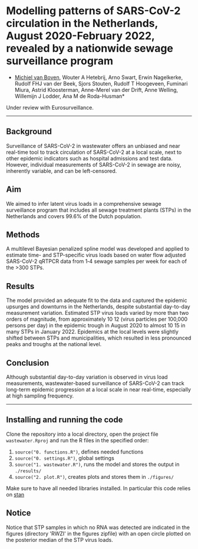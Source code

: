 # Modelling patterns of SARS-CoV-2 circulation in the Netherlands, August 2020-February 2022, revealed by a nationwide sewage surveillance program

* [Michiel van Boven](mailto://michiel.van.boven@rivm.nl), Wouter A Hetebrij, Arno Swart, Erwin Nagelkerke, Rudolf FHJ van der Beek, Sjors Stouten, Rudolf T Hoogeveen, Fuminari Miura, Astrid Kloosterman, Anne-Merel van der Drift, Anne Welling, Willemijn J Lodder, Ana M de Roda-Husman*

Under review with Eurosurveillance.

---

## Background

Surveillance of SARS-CoV-2 in wastewater offers an unbiased and near real-time tool to track circulation of SARS-CoV-2 at a local scale, next to other epidemic indicators such as hospital admissions and test data. However, individual measurements of SARS-CoV-2 in sewage are noisy, inherently variable, and can be left-censored.

## Aim

We aimed to infer latent virus loads in a comprehensive sewage surveillance program that includes all sewage treatment plants (STPs) in the Netherlands and covers 99.6% of the Dutch population.

## Methods

A multilevel Bayesian penalized spline model was developed and applied to estimate time- and STP-specific virus loads based on water flow adjusted SARS-CoV-2 qRTPCR data from 1‑4 sewage samples per week for each of the >300 STPs.

## Results

The model provided an adequate fit to the data and captured the epidemic upsurges and downturns in the Netherlands, despite substantial day-to-day measurement variation. Estimated STP virus loads varied by more than two orders of magnitude, from approximately 10 12 (virus particles per 100,000 persons per day) in the epidemic trough in August 2020 to almost 10 15 in many STPs in January 2022. Epidemics at the local levels were slightly shifted between STPs and municipalities, which resulted in less pronounced peaks and troughs at the national level.

## Conclusion

Although substantial day-to-day variation is observed in virus load measurements, wastewater-based surveillance of SARS-CoV-2 can track long-term epidemic progression at a local scale in near real-time, especially at high sampling frequency.

---

## Installing and running the code

Clone the repository into a local directory, open the project file `wastewater.Rproj` and run the R files in the specified order: 
1. `source("0. functions.R")`, defines needed functions
2. `source("0. settings.R")`, global settings
3. `source("1. wastewater.R")`, runs the model and stores the output in `./results/`
4. `source("2. plot.R")`, creates plots and stores them in `./figures/`

Make sure to have all needed libraries installed. In particular this code relies on [stan](https://mc-stan.org/)

## Notice

Notice that STP samples in which no RNA was detected are indicated in the figures (directory 'RWZI' in the figures zipfile) with an open circle plotted on the posterior median of the STP virus loads.  

